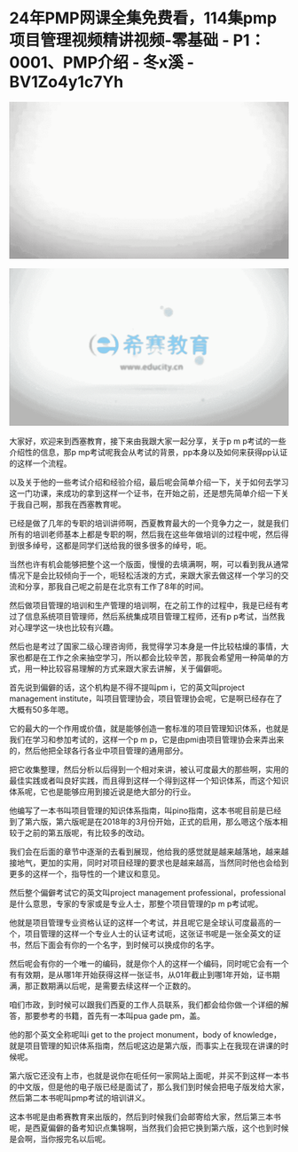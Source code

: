 # 24年PMP网课全集免费看，114集pmp项目管理视频精讲视频-零基础 - P1：0001、PMP介绍 - 冬x溪 - BV1Zo4y1c7Yh

![](img/3609d69a236827ff26c21bffe2b2e63d_0.png)

![](img/3609d69a236827ff26c21bffe2b2e63d_1.png)

大家好，欢迎来到西塞教育，接下来由我跟大家一起分享，关于p m p考试的一些介绍性的信息，那p mp考试呢我会从考试的背景，pp本身以及如何来获得pp认证的这样一个流程。

以及关于他的一些考试介绍和经验介绍，最后呢会简单介绍一下，关于如何去学习这一门功课，来成功的拿到这样一个证书，在开始之前，还是想先简单介绍一下关于我自己啊，那我在西塞教育呢。

已经是做了几年的专职的培训讲师啊，西夏教育最大的一个竞争力之一，就是我们所有的培训老师基本上都是专职的啊，然后我在这些年做培训的过程中呢，然后得到很多绰号，这都是同学们送给我的很多很多的绰号，呃。

当然也许有机会能够把整个这一个版面，慢慢的去填满啊，啊，可以看到我从通常情况下是会比较倾向于一个，呃轻松活泼的方式，来跟大家去做这样一个学习的交流和分享，那我自己呢之前是在北京有工作了8年的时间。

然后做项目管理的培训和生产管理的培训啊，在之前工作的过程中，我是已经有考过了信息系统项目管理师，然后系统集成项目管理工程师，还有p p考试，当然我对心理学这一块也比较有兴趣。

然后也是考过了国家二级心理咨询师，我觉得学习本身是一件比较枯燥的事情，大家也都是在工作之余来抽空学习，所以都会比较辛苦，那我会希望用一种简单的方式，用一种比较容易理解的方式来跟大家去讲解，关于偏僻呃。

首先说到偏僻的话，这个机构是不得不提叫pm i，它的英文叫project management institute，叫项目管理协会，项目管理协会呢，它是啊已经存在了大概有50多年嗯。

它的最大的一个作用或价值，就是能够创造一套标准的项目管理知识体系，也就是我们在学习和参加考试的，这样一个p m p，它是由pmi由项目管理协会来弄出来的，然后他把全球各行各业中项目管理的通用部分。

把它收集整理，然后分析以后得到一个相对来讲，被认可度最大的那些啊，实用的最佳实践或者叫良好实践，而且得到这样一个得到这样一个知识体系，而这个知识体系呢，它也是能够应用到接近说是绝大部分的行业。

他编写了一本书叫项目管理的知识体系指南，叫pino指南，这本书呢目前是已经到了第六版，第六版呢是在2018年的3月份开始，正式的启用，那么嗯这个版本相较于之前的第五版呢，有比较多的改动。

我们会在后面的章节中逐渐的去看到展现，他给我的感觉就是越来越落地，越来越接地气，更加的实用，同时对项目经理的要求也是越来越高，当然同时他也会给到更多的这样一个，指导性的一个建议和意见。

然后整个偏僻考试它的英文叫project management professional，professional是什么意思，专家的专家或是专业人士，那整个项目管理的p m p考试呢。

他就是项目管理专业资格认证的这样一个考试，并且呢它是全球认可度最高的一个，项目管理的这样一个专业人士的认证考试呃，这张证书呢是一张全英文的证书，然后下面会有你的一个名字，到时候可以换成你的名字。

然后呢会有你的一个唯一的编码，就是你个人的这样一个编码，同时呢它会有一个有有效期，是从哪1年开始获得这样一张证书，从01年截止到哪1年开始，证书期满，那正数期满以后呢，是需要去续这样一个正数的。

咱们市政，到时候可以跟我们西夏的工作人员联系，我们都会给你做一个详细的解答，那要参考的书籍，首先有一本叫pua gade pm，盖。

他的那个英文全称呢叫i get to the project monument，body of knowledge，就是项目管理的知识体系指南，然后呢这边是第六版，而事实上在我现在讲课的时候呢。

第六版它还没有上市，也就是说你在呃任何一家网站上面呢，并买不到这样一本书的中文版，但是他的电子版已经是面试了，那么我们到时候会把电子版发给大家，然后第二本书呢叫pmp考试的培训讲义。

这本书呢是由希赛教育来出版的，然后到时候我们会邮寄给大家，然后第三本书呢，是西夏偏僻的备考知识点集锦啊，当然我们会把它换到第六版，这个也到时候是会啊，当你报完名以后呢。

